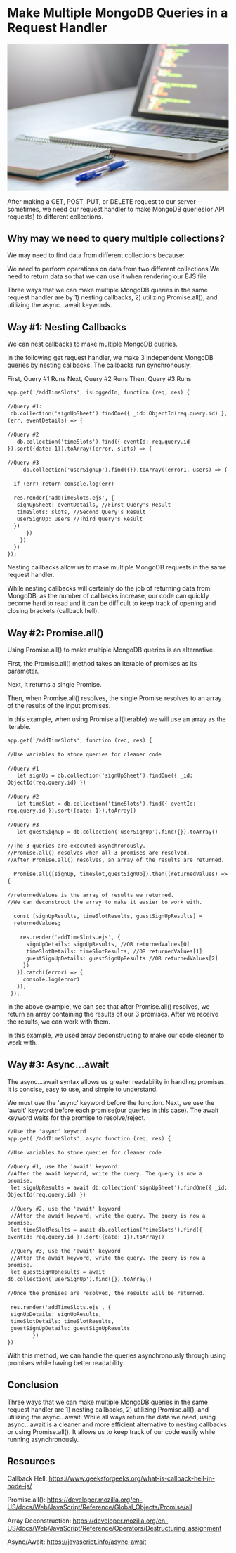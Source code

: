 # Make Multiple MongoDB Queries in a Request Handler

![Project Image](/img/laptop.jpg)

After making a GET, POST, PUT, or DELETE request to our server --sometimes, we need our request handler to make MongoDB queries(or API requests) to different collections. 

## Why may we need to query multiple collections?

We may need to find data from different collections because:

We need to perform operations on data from two different collections
We need to return data so that we can use it when rendering our EJS file

Three ways that we can make multiple MongoDB queries in the same request handler are by 1) nesting callbacks, 2) utilizing Promise.all(), and utilizing the async...await keywords.

## Way #1: Nesting Callbacks

We can nest callbacks to make multiple MongoDB queries. 

In the following get request handler, we make 3 independent MongoDB queries by nesting callbacks. The callbacks run synchronously. 

First, Query #1 Runs 
Next, Query #2 Runs
Then, Query #3 Runs
```
app.get('/addTimeSlots', isLoggedIn, function (req, res) {

//Query #1:
 db.collection('signUpSheet').findOne({ _id: ObjectId(req.query.id) }, (err, eventDetails) => {

//Query #2
   db.collection('timeSlots').find({ eventId: req.query.id }).sort({date: 1}).toArray((error, slots) => {

//Query #3
     db.collection('userSignUp').find({}).toArray((error1, users) => {

  if (err) return console.log(err)

  res.render('addTimeSlots.ejs', {
   signUpSheet: eventDetails, //First Query's Result
   timeSlots: slots, //Second Query's Result
   userSignUp: users //Third Query's Result
  })
      })
    })
  })
});
```

Nesting callbacks allow us to make multiple MongoDB requests in the same request handler.

While nesting callbacks will certainly do the job of returning data from MongoDB, as the number of callbacks increase, our code can quickly become hard to read and it can be difficult to keep track of opening and closing brackets (callback hell). 

## Way #2: Promise.all()

Using Promise.all() to make multiple MongoDB queries is an alternative. 

First, the Promise.all() method takes an iterable of promises as its parameter.

Next, it returns a single Promise.

Then, when Promise.all() resolves, the single Promise resolves to an array of the results of the input promises. 

In this example, when using Promise.all(iterable) we will use an array as the iterable. 
```
app.get('/addTimeSlots', function (req, res) {

//Use variables to store queries for cleaner code

//Query #1
   let signUp = db.collection('signUpSheet').findOne({ _id: ObjectId(req.query.id) })

//Query #2
   let timeSlot = db.collection('timeSlots').find({ eventId: req.query.id }).sort({date: 1}).toArray()

//Query #3
   let guestSignUp = db.collection('userSignUp').find({}).toArray()

//The 3 queries are executed asynchronously.
//Promise.all() resolves when all 3 promises are resolved.
//After Promise.all() resolves, an array of the results are returned.

  Promise.all([signUp, timeSlot,guestSignUp]).then((returnedValues) => {

//returnedValues is the array of results we returned.
//We can deconstruct the array to make it easier to work with.

  const [signUpResults, timeSlotResults, guestSignUpResults] = 
  returnedValues;

    res.render('addTimeSlots.ejs', {
      signUpDetails: signUpResults, //OR returnedValues[0]
      timeSlotDetails: timeSlotResults, //OR returnedValues[1]
      guestSignUpDetails: guestSignUpResults //OR returnedValues[2]
     })
   }).catch((error) => {
     console.log(error)
   });
 });
 ```

In the above example, we can see that after Promise.all() resolves, we return an array containing the results of our 3 promises. After we receive the results, we can work with them.

In this example,  we used array deconstructing to make our code cleaner to work with. 

## Way #3: Async...await

The async...await syntax allows us greater readability in handling promises. It is concise, easy to use, and simple to understand. 

We must use the 'async' keyword before the function.  Next, we use the 'await' keyword before each promise(our queries in this case). The await keyword waits for the promise to resolve/reject.
```
//Use the 'async' keyword 
app.get('/addTimeSlots', async function (req, res) {

//Use variables to store queries for cleaner code
 
//Query #1, use the 'await' keyword
//After the await keyword, write the query. The query is now a promise.
 let signUpResults = await db.collection('signUpSheet').findOne({ _id: ObjectId(req.query.id) })
 
 //Query #2, use the 'await' keyword
 //After the await keyword, write the query. The query is now a promise.
 let timeSlotResults = await db.collection('timeSlots').find({ eventId: req.query.id }).sort({date: 1}).toArray()
 
 //Query #3, use the 'await' keyword
 //After the await keyword, write the query. The query is now a promise.
 let guestSignUpResults = await db.collection('userSignUp').find({}).toArray()

//Once the promises are resolved, the results will be returned.

 res.render('addTimeSlots.ejs', {
 signUpDetails: signUpResults, 
 timeSlotDetails: timeSlotResults, 
 guestSignUpDetails: guestSignUpResults 
        })
})
```
With this method, we can handle the queries asynchronously through using promises while having better readability. 

## Conclusion

Three ways that we can make multiple MongoDB queries in the same request handler are 1) nesting callbacks, 2) utilizing Promise.all(), and utilizing the async...await. While all ways return the data we need, using async...await is a cleaner and more efficient alternative to nesting callbacks or using Promise.all(). It allows us to keep track of our code easily while running asynchronously. 

## Resources
Callback Hell: https://www.geeksforgeeks.org/what-is-callback-hell-in-node-js/

Promise.all(): https://developer.mozilla.org/en-US/docs/Web/JavaScript/Reference/Global_Objects/Promise/all

Array Deconstruction: https://developer.mozilla.org/en-US/docs/Web/JavaScript/Reference/Operators/Destructuring_assignment

Async/Await: https://javascript.info/async-await
